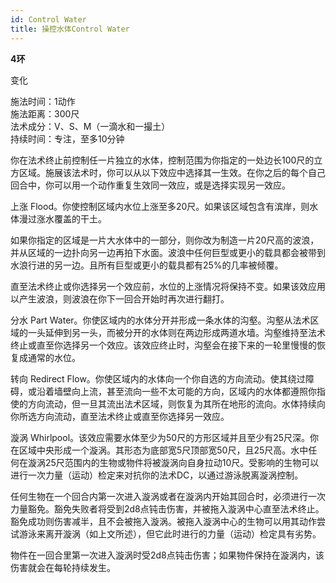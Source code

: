 ```yaml
---
id: Control Water
title: 操控水体Control Water
---
```


**4环**

变化

施法时间：1动作  
施法距离：300尺  
法术成分：V、S、M（一滴水和一撮土）  
持续时间：专注，至多10分钟  


你在法术终止前控制任一片独立的水体，控制范围为你指定的一处边长100尺的立方区域。施展该法术时，你可以从以下效应中选择其一生效。在你之后的每个自己回合中，你可以用一个动作重复生效同一效应，或是选择实现另一效应。

上涨
Flood。你使控制区域内水位上涨至多20尺。如果该区域包含有滨岸，则水体漫过涨水覆盖的干土。


如果你指定的区域是一片大水体中的一部分，则你改为制造一片20尺高的波浪，并从区域的一边扑向另一边再拍下水面。波浪中任何巨型或更小的载具都会被带到水浪行进的另一边。且所有巨型或更小的载具都有25%的几率被倾覆。


直至法术终止或你选择另一个效应前，水位的上涨情况将保持不变。如果该效应用以产生波浪，则波浪在你下一回合开始时再次进行翻打。





分水
Part Water。你使区域内的水体分开并形成一条水体的沟壑。沟壑从法术区域的一头延伸到另一头，而被分开的水体则在两边形成两道水墙。沟壑维持至法术终止或直至你选择另一个效应。该效应终止时，沟壑会在接下来的一轮里慢慢的恢复成通常的水位。

转向
Redirect Flow。你使区域内的水体向一个你自选的方向流动。使其绕过障碍，或沿着墙壁向上流，甚至流向一些不太可能的方向，区域内的水体都遵照你指使的方向流动，但一旦其流出法术区域，则恢复为其所在地形的流向。水体持续向你所选方向流动，直至法术终止或直至你选择另一效应。

漩涡
Whirlpool。该效应需要水体至少为50尺的方形区域并且至少有25尺深。你在区域中央形成一个漩涡。其形态为底部宽5尺顶部宽50尺，且25尺高。水中任何在漩涡25尺范围内的生物或物件将被漩涡向自身拉动10尺。受影响的生物可以进行一次力量（运动）检定来对抗你的法术DC，以通过游泳脱离漩涡控制。


任何生物在一个回合内第一次进入漩涡或者在漩涡内开始其回合时，必须进行一次力量豁免。豁免失败者将受到2d8点钝击伤害，并被拖入漩涡中心直至法术终止。豁免成功则伤害减半，且不会被拖入漩涡。被拖入漩涡中心的生物可以用其动作尝试游泳来离开漩涡（如上文所述），但它此时进行的力量（运动）检定具有劣势。


物件在一回合里第一次进入漩涡时受2d8点钝击伤害；如果物件保持在漩涡内，该伤害就会在每轮持续发生。
